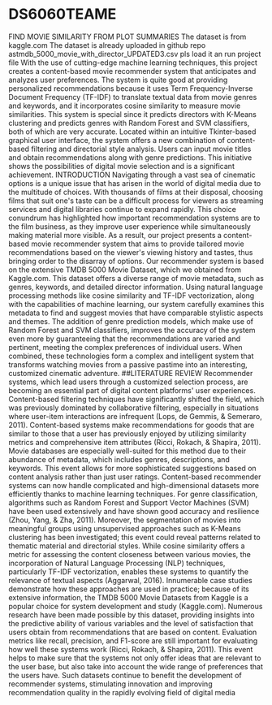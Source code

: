 # DS6060TEAME
 FIND MOVIE SIMILARITY FROM PLOT SUMMARIES
 The dataset is from kaggle.com
 The dataset is already uploaded in github repo astmdb_5000_movie_with_director_UPDATED3.csv pls load it an run project file
With the use of cutting-edge machine learning techniques, this project creates a content-based movie recommender system that anticipates and analyzes user preferences. The system is quite good at providing personalized recommendations because it uses Term Frequency-Inverse Document Frequency (TF-IDF) to translate textual data from movie genres and keywords, and it incorporates cosine similarity to measure movie similarities. This system is special since it predicts directors with K-Means clustering and predicts genres with Random Forest and SVM classifiers, both of which are very accurate. Located within an intuitive Tkinter-based graphical user interface, the system offers a new combination of content-based filtering and directorial style analysis. Users can input movie titles and obtain recommendations along with genre predictions. This initiative shows the possibilities of digital movie selection and is a significant achievement.
INTRODUCTION
Navigating through a vast sea of cinematic options is a unique issue that has arisen in the world of digital media due to the multitude of choices. With thousands of films at their disposal, choosing films that suit one's taste can be a difficult process for viewers as streaming services and digital libraries continue to expand rapidly. This choice conundrum has highlighted how important recommendation systems are to the film business, as they improve user experience while simultaneously making material more visible. As a result, our project presents a content-based movie recommender system that aims to provide tailored movie recommendations based on the viewer's viewing history and tastes, thus bringing order to the disarray of options.
Our recommender system is based on the extensive TMDB 5000 Movie Dataset, which we obtained from Kaggle.com. This dataset offers a diverse range of movie metadata, such as genres, keywords, and detailed director information. Using natural language processing methods like cosine similarity and TF-IDF vectorization, along with the capabilities of machine learning, our system carefully examines this metadata to find and suggest movies that have comparable stylistic aspects and themes.
The addition of genre prediction models, which make use of Random Forest and SVM classifiers, improves the accuracy of the system even more by guaranteeing that the recommendations are varied and pertinent, meeting the complex preferences of individual users. When combined, these technologies form a complex and intelligent system that transforms watching movies from a passive pastime into an interesting, customized cinematic adventure.
##LITERATURE REVIEW
 Recommender systems, which lead users through a customized selection process, are becoming an essential part of digital content platforms' user experiences. Content-based filtering techniques have significantly shifted the field, which was previously dominated by collaborative filtering, especially in situations where user-item interactions are infrequent (Lops, de Gemmis, & Semeraro, 2011). Content-based systems make recommendations for goods that are similar to those that a user has previously enjoyed by utilizing similarity metrics and comprehensive item attributes (Ricci, Rokach, & Shapira, 2011). Movie databases are especially well-suited for this method due to their abundance of metadata, which includes genres, descriptions, and keywords. This event allows for more sophisticated suggestions based on content analysis rather than just user ratings. 
              Content-based recommender systems can now handle complicated and high-dimensional datasets more efficiently thanks to machine learning techniques. For genre classification, algorithms such as Random Forest and Support Vector Machines (SVM) have been used extensively and have shown good accuracy and resilience (Zhou, Yang, & Zha, 2011). Moreover, the segmentation of movies into meaningful groups using unsupervised approaches such as K-Means clustering has been investigated; this event could reveal patterns related to thematic material and directorial styles. While cosine similarity offers a metric for assessing the content closeness between various movies, the incorporation of Natural Language Processing (NLP) techniques, particularly TF-IDF vectorization, enables these systems to quantify the relevance of textual aspects (Aggarwal, 2016). Innumerable case studies demonstrate how these approaches are used in practice; because of its extensive information, the TMDB 5000 Movie Datasets from Kaggle is a popular choice for system development and study (Kaggle.com). 
            Numerous research have been made possible by this dataset, providing insights into the predictive ability of various variables and the level of satisfaction that users obtain from recommendations that are based on content. Evaluation metrics like recall, precision, and F1-score are still important for evaluating how well these systems work (Ricci, Rokach, & Shapira, 2011). This event helps to make sure that the systems not only offer ideas that are relevant to the user base, but also take into account the wide range of preferences that the users have. Such datasets continue to benefit the development of recommender systems, stimulating innovation and improving recommendation quality in the rapidly evolving field of digital media 
